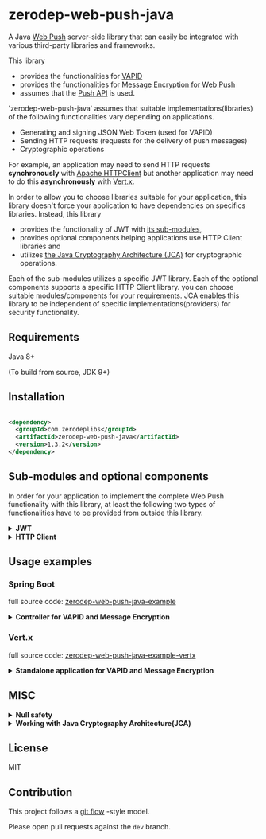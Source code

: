# zerodep-web-push-java

A Java [Web Push](https://datatracker.ietf.org/doc/html/rfc8030) server-side library that can easily
be integrated with various third-party libraries and frameworks.

This library

- provides the functionalities for [VAPID](https://datatracker.ietf.org/doc/html/rfc8292)
- provides the functionalities
  for [Message Encryption for Web Push](https://datatracker.ietf.org/doc/html/rfc8291)
- assumes that the [Push API](https://www.w3.org/TR/push-api/) is used.

'zerodep-web-push-java' assumes that suitable implementations(libraries) of the following
functionalities vary depending on applications.

- Generating and signing JSON Web Token (used for VAPID)
- Sending HTTP requests (requests for the delivery of push messages)
- Cryptographic operations

For example, an application may need to send HTTP requests **synchronously**
with [Apache HTTPClient](https://hc.apache.org/httpcomponents-client-5.1.x/) but another application
may need to do this **asynchronously** with [Vert.x](https://vertx.io/docs/vertx-web-client/java/).

In order to allow you to choose libraries suitable for your application, this library doesn't force
your application to have dependencies on specifics libraries. Instead, this library

- provides the functionality of JWT
  with [its sub-modules](https://github.com/st-user/zerodep-web-push-java-ext-jwt),
- provides optional components helping applications use HTTP Client libraries and
- utilizes
  [the Java Cryptography Architecture (JCA)](https://docs.oracle.com/javase/8/docs/technotes/guides/security/crypto/CryptoSpec.html)
  for cryptographic operations.

Each of the sub-modules utilizes a specific JWT library. Each of the optional components supports a
specific HTTP Client library. you can choose suitable modules/components for your requirements. JCA
enables this library to be independent of specific implementations(providers) for security
functionality.

## Requirements

Java 8+

(To build from source, JDK 9+)

## Installation

``` xml

<dependency>
  <groupId>com.zerodeplibs</groupId>
  <artifactId>zerodep-web-push-java</artifactId>
  <version>1.3.2</version>
</dependency>

```

## Sub-modules and optional components

In order for your application to implement the complete Web Push functionality with this library, at
least the following two types of functionalities have to be provided from outside this library.

<details>
    <summary><b>JWT</b></summary>

A JWT library is used to generate JSON Web Token (JWT)
for [VAPID](https://datatracker.ietf.org/doc/html/rfc8292).

Sub-modules for this functionality are available
from [zerodep-web-push-java-ext-jwt](https://github.com/st-user/zerodep-web-push-java-ext-jwt).

These sub-modules are optional, so you can also make such functionality by yourself by using classes
and interfaces in `com.zerodeplibs.webpush.jwt` package.

</details>

<details>
    <summary><b>HTTP Client</b></summary>

Application servers need to send HTTP requests to push services in order to request the delivery of
push messages. Helper components for this functionality are available from
the `com.zerodeplibs.webpush.httpclient` package. Each of these helper components utilizes a
third-party HTTP Client library. Supported libraries are listed below.

- [OkHttp](https://square.github.io/okhttp/)

  Version 4.9.0 or higher. The latest version is recommended.

- [Apache HTTPClient](https://hc.apache.org/httpcomponents-client-5.1.x/)

  Version 5.1 or higher. The latest version is recommended.

- [Eclipse Jetty Client Libraries](https://www.eclipse.org/jetty/documentation/jetty-11/programming-guide/index.html#pg-client)

    - Jetty 9: 9.4.33.v20201020 or higher.
    - Jetty 10: 10.0.0 or higher.
    - Jetty 11: 11.0.0 or higher.

  The latest versions are recommended.

- [Vert.x Web Client](https://vertx.io/docs/vertx-web-client/java/)

    - Vert.x 3: 3.9.2 or higher.
    - Vert.x 4: 4.0.0 or higher.

  The latest versions are recommended.

These components and their dependencies are optional, so you can also make such functionality by
yourself by using classes in `com.zerodeplibs.webpush.httpclient` package.

</details>

## Usage examples

### Spring Boot

full source
code: [zerodep-web-push-java-example](https://github.com/st-user/zerodep-web-push-java-example)

<details>
    <summary><b>Controller for VAPID and Message Encryption</b></summary>

``` java

@SpringBootApplication
@RestController
public class BasicExample {

    @Autowired
    private VAPIDKeyPair vapidKeyPair;

    /**
     * In this example, we read a key pair for VAPID
     * from a PEM formatted file on the file system.
     * <p>
     * You can extract key pairs from various sources:
     * '.der' file(binary content), an octet sequence stored in a database and so on.
     * For more information, please see the javadoc of PrivateKeySources and PublicKeySources.
     */
    @Bean
    public VAPIDKeyPair vaidKeyPair(
        @Value("${private.key.file.path}") String privateKeyFilePath,
        @Value("${public.key.file.path}") String publicKeyFilePath) throws IOException {

        return VAPIDKeyPairs.of(
            PrivateKeySources.ofPEMFile(new File(privateKeyFilePath).toPath()),
            PublicKeySources.ofPEMFile(new File(publicKeyFilePath).toPath())

            /*
             * If you want to make your own VAPIDJWTGenerator,
             * the project for its sub-modules is a good example.
             * For more information, please consult the source codes on https://github.com/st-user/zerodep-web-push-java-ext-jwt
             */

            // (privateKey, publicKey) -> new MyOwnVAPIDJWTGenerator(privateKey)
        );
    }

    /**
     * # Step 1.
     * Sends the public key to user agents.
     * <p>
     * The user agents create a push subscription with this public key.
     */
    @GetMapping("/getPublicKey")
    public byte[] getPublicKey() {
        return vapidKeyPair.extractPublicKeyInUncompressedForm();
    }

    /**
     * # Step 2.
     * Obtains push subscriptions from user agents.
     * <p>
     * The application server(this application) requests the delivery of push messages with these subscriptions.
     */
    @PostMapping("/subscribe")
    public void subscribe(@RequestBody PushSubscription subscription) {
        this.saveSubscriptionToStorage(subscription);
    }

    /**
     * # Step 3.
     * Requests the delivery of push messages.
     * <p>
     * In this example, for simplicity and testability, we use an HTTP endpoint for this purpose.
     * However, in real applications, this feature doesn't have to be provided as an HTTP endpoint.
     */
    @PostMapping("/sendMessage")
    public ResponseEntity<String> sendMessage(@RequestBody MyMessage myMessage)
        throws IOException {

        String message = myMessage.getMessage();

        OkHttpClient httpClient = new OkHttpClient();
        for (PushSubscription subscription : getSubscriptionsFromStorage()) {

            Request request = OkHttpClientRequestPreparer.getBuilder()
                .pushSubscription(subscription)
                .vapidJWTExpiresAfter(15, TimeUnit.MINUTES)
                .vapidJWTSubject("mailto:example@example.com")
                .pushMessage(message)
                .ttl(1, TimeUnit.HOURS)
                .urgencyLow()
                .topic("MyTopic")
                .build(vapidKeyPair)
                .toRequest();

            // In this example, we send push messages in simple text format.
            // You can also send them in JSON format as follows:
            //
            // ObjectMapper objectMapper = (Create a new one or get from the DI container.)
            // ....
            // pushMessage(objectMapper.writeValueAsBytes(objectForJson))
            // ....

            try (Response response = httpClient.newCall(request).execute()) {
                logger.info(String.format("[OkHttp] status code: %d", response.code()));
                // 201 Created : Success!
                // 410 Gone : The subscription is no longer valid.
                // etc...
                // for more information, see the useful link below:
                // [Response from push service - The Web Push Protocol ](https://developers.google.com/web/fundamentals/push-notifications/web-push-protocol)
            }

        }

        return ResponseEntity.ok()
            .header(HttpHeaders.CONTENT_TYPE, MediaType.TEXT_PLAIN_VALUE)
            .body("The message has been processed.");
    }

    ... Omitted for simplicity.

}

```

</details>

### Vert.x

full source
code: [zerodep-web-push-java-example-vertx](https://github.com/st-user/zerodep-web-push-java-example-vertx)

<details>
    <summary><b>Standalone application for VAPID and Message Encryption</b></summary>

``` java

public class Example {

    /**
     * In this example, we read a key pair for VAPID
     * from a PEM formatted file on the file system.
     * <p>
     * You can extract key pairs from various sources:
     * '.der' file(binary content), an octet sequence stored in a database and so on.
     * For more information, please see the javadoc of PrivateKeySources and PublicKeySources.
     */
    private static VAPIDKeyPair createVAPIDKeyPair(Vertx vertx) throws IOException {
        return VAPIDKeyPairs.of(
            PrivateKeySources.ofPEMFile(new File("./.keys/my-private_pkcs8.pem").toPath()),
            PublicKeySources.ofPEMFile(new File("./.keys/my-pub.pem").toPath()),
            new VertxVAPIDJWTGeneratorFactory(() -> vertx));
    }

    public static void main(String[] args) throws IOException {

        Vertx vertx = Vertx.vertx();
        WebClient client = WebClient.create(vertx);
        Router router = Router.router(vertx);
        router.route().handler(BodyHandler.create());

        VAPIDKeyPair vapidKeyPair = createVAPIDKeyPair(vertx);
        MockSubscriptionStorage mockStorage = new MockSubscriptionStorage();

        /*
         * # Step 1.
         * Sends the public key to user agents.
         *
         * The user agents create a push subscription with this public key.
         */
        router
            .get("/getPublicKey")
            .handler(ctx ->
                ctx.response()
                    .putHeader("Content-Type", "application/octet-stream")
                    .end(Buffer.buffer(vapidKeyPair.extractPublicKeyInUncompressedForm()))
            );

        /*
         * # Step 2.
         * Obtains push subscriptions from user agents.
         *
         * The application server(this application) requests the delivery of push messages with these subscriptions.
         */
        router
            .post("/subscribe")
            .handler(ctx -> {

                PushSubscription subscription =
                    ctx.getBodyAsJson().mapTo(PushSubscription.class);
                mockStorage.saveSubscriptionToStorage(subscription);

                ctx.response().end();
            });

        /*
         * # Step 3.
         * Requests the delivery of push messages.
         *
         * In this example, for simplicity and testability, we use an HTTP endpoint for this purpose.
         * However, in real applications, this feature doesn't have to be provided as an HTTP endpoint.
         */
        router
            .post("/sendMessage")
            .handler(ctx -> {

                String message = ctx.getBodyAsJson().getString("message");
                vertx.getOrCreateContext().put("messageToSend", new SampleMessageData(message));

                ExamplePushMessageDeliveryRequestProcessor processor =
                    new ExamplePushMessageDeliveryRequestProcessor(
                        vertx,
                        client,
                        vapidKeyPair,
                        mockStorage.getSubscriptionsFromStorage()
                    );
                processor.start();

                ctx.response()
                    .putHeader("Content-Type", "text/plain")
                    .end("Started sending notifications.");
            });

        router.route("/*").handler(StaticHandler.create());

        vertx.createHttpServer().requestHandler(router).listen(8080, res -> {
            System.out.println("Vert.x HTTP server started.");
        });
    }

    /**
     * Sends HTTP requests to push services to request the delivery of push messages.
     * <p>
     * This class utilizes:
     * <ul>
     * <li>{@link Vertx#executeBlocking(Handler, Handler)} for the JWT creation and the message encryption.</li>
     * <li>{@link WebClient} for sending HTTP request asynchronously.</li>
     * </ul>
     */
    static class ExamplePushMessageDeliveryRequestProcessor {

        private final Vertx vertx;
        private final WebClient client;
        private final VAPIDKeyPair vapidKeyPair;
        private final List<PushSubscription> targetSubscriptions;

        private final int requestIntervalMillis;
        private final int connectionTimeoutMillis;

        ExamplePushMessageDeliveryRequestProcessor(
            Vertx vertx,
            WebClient client,
            VAPIDKeyPair vapidKeyPair,
            Collection<PushSubscription> targetSubscriptions) {

            this.vertx = vertx;
            this.client = client;
            this.vapidKeyPair = vapidKeyPair;
            this.targetSubscriptions = targetSubscriptions.stream().collect(Collectors.toList());
            this.requestIntervalMillis = 100;
            this.connectionTimeoutMillis = 10_000;
        }

        void start() {
            startInternal(0);
        }

        private void startInternal(int currentIndex) {

            PushSubscription subscription = targetSubscriptions.get(currentIndex);
            SampleMessageData messageData = vertx.getOrCreateContext().get("messageToSend");

            vertx.executeBlocking(promise -> {

                // In some circumstances, the JWT creation and the message encryption
                // may be considered "blocking" operations.
                //
                // On the author's environment, the JWT creation takes about 0.7ms
                // and the message encryption takes about 1.7ms.
                //
                // reference: https://vertx.io/docs/vertx-core/java/#golden_rule

                VertxWebClientRequestPreparer requestPreparer =
                    VertxWebClientRequestPreparer.getBuilder()
                        .pushSubscription(subscription)
                        .vapidJWTExpiresAfter(15, TimeUnit.MINUTES)
                        .vapidJWTSubject("mailto:example@example.com")
                        .pushMessage(messageData.getMessage())
                        .ttl(1, TimeUnit.HOURS)
                        .urgencyNormal()
                        .topic("MyTopic")
                        .build(vapidKeyPair);

                promise.complete(requestPreparer);

            }, res -> {

                VertxWebClientRequestPreparer requestPreparer =
                    (VertxWebClientRequestPreparer) res.result();
                requestPreparer.sendBuffer(
                    client,
                    req -> req.timeout(connectionTimeoutMillis),
                    httpResponseAsyncResult -> {

                        HttpResponse<Buffer> result = httpResponseAsyncResult.result();
                        System.out.println(
                            String.format("status code: %d", result.statusCode()));
                        // 201 Created : Success!
                        // 410 Gone : The subscription is no longer valid.
                        // etc...
                        // for more information, see the useful link below:
                        // [Response from push service - The Web Push Protocol ](https://developers.google.com/web/fundamentals/push-notifications/web-push-protocol)

                    }
                );

            });

            if (currentIndex == targetSubscriptions.size() - 1) {
                return;
            }

            // In order to avoid wasting bandwidth,
            // we send HTTP requests at some intervals.
            vertx.setTimer(requestIntervalMillis, id -> startInternal(currentIndex + 1));
        }
    }
    
    ... Omitted for simplicity.
    
}

```

</details>

## MISC

<details>
    <summary><b>Null safety</b></summary>

The public methods and constructors of this library do not accept `null`s and do not return `null`s.
They throw an `Exception` when a null reference is passed. Some methods
return `java.util.Optional.empty()` when they need to indicate that the value does not exist.

The exceptions are:

- `com.zerodeplibs.webpush.PushSubscription.java`. This is the server-side representation
  of [push subscription](https://www.w3.org/TR/push-api/#push-subscription).
- The methods of `Exception`. For example, their `getCause()` can return null.

</details>


<details>
    <summary><b>Working with Java Cryptography Architecture(JCA)</b></summary>

This library
uses [the Java Cryptography Architecture (JCA)](https://docs.oracle.com/javase/8/docs/technotes/guides/security/crypto/CryptoSpec.html)
API for cryptographic operations. The algorithms used by this library are listed below.

``` java
java.security.SecureRandom
java.security.KeyFactory.getInstance("EC") 
java.security.KeyPairGenerator.getInstance("EC") // curve: secp256r1
javax.crypto.KeyAgreement.getInstance("ECDH")
javax.crypto.Mac.getInstance("HmacSHA256") 
javax.crypto.Cipher.getInstance("AES/GCM/NoPadding")
```

By default, the providers shipped with the JDK will be used(e.g. `SunEC` and `SunJCE`).

Of course, any provider that supports these algorithms is available(
e.g. [Bouncy Castle](https://bouncycastle.org/)). This is because 'zerodep-web-push-java' has no
dependencies on any specific provider.

</details>

## License

MIT

## Contribution

This project follows a [git flow](https://nvie.com/posts/a-successful-git-branching-model/) -style
model.

Please open pull requests against the `dev` branch.
